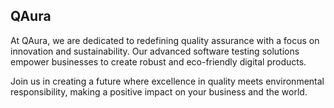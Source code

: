 ## QAura

At QAura, we are dedicated to redefining quality assurance with a focus on innovation and sustainability. Our advanced software testing solutions empower businesses to create robust and eco-friendly digital products. 

Join us in creating a future where excellence in quality meets environmental responsibility, making a positive impact on your business and the world.


<!--

**Here are some ideas to get you started:**

🙋‍♀️ A short introduction - what is your organization all about?
🌈 Contribution guidelines - how can the community get involved?
👩‍💻 Useful resources - where can the community find your docs? Is there anything else the community should know?
🍿 Fun facts - what does your team eat for breakfast?
🧙 Remember, you can do mighty things with the power of [Markdown](https://docs.github.com/github/writing-on-github/getting-started-with-writing-and-formatting-on-github/basic-writing-and-formatting-syntax)
-->
